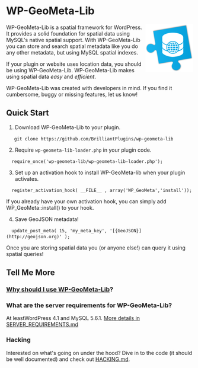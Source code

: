 WP-GeoMeta-Lib
==============
<img align="right" src="https://raw.githubusercontent.com/BrilliantPlugins/wp-geometa-lib/media/img/logo_128.png">
WP-GeoMeta-Lib is a spatial framework for WordPress. It provides a solid foundation 
for spatial data using MySQL's native spatial support. With WP-GeoMeta-Lib you
can store and search spatial metadata like you do any other metadata, but using MySQL spatial indexes.

If your plugin or website uses location data, you should be using WP-GeoMeta-Lib.
WP-GeoMeta-Lib makes using spatial data *easy* and *efficient*. 

WP-GeoMeta-Lib was created with developers in mind. If you find it cumbersome, buggy or missing features, let us know! 

Quick Start
-----------

1. Download WP-GeoMeta-Lib to your plugin. 
 
 ```
 	git clone https://github.com/BrilliantPlugins/wp-geometa-lib
 ```
2. Require `wp-geometa-lib-loader.php` in your plugin code.
 
 ```
   require_once('wp-geometa-lib/wp-geometa-lib-loader.php');
 ```

3. Set up an activation hook to install WP-GeoMeta-lib when your plugin activates.

 ```
   register_activation_hook( __FILE__ , array('WP_GeoMeta','install'));
 ```

 If you already have your own activation hook, you can simply add WP_GeoMeta::install() to your hook.

4. Save GeoJSON metadata!
 
 ```
   update_post_meta( 15, 'my_meta_key', '[{GeoJSON}](http://geojson.org)' );
 ```

Once you are storing spatial data you (or anyone else!) can query it
using spatial queries!

Tell Me More
------------

### [Why should I use WP-GeoMeta-Lib](docs/WHY_WPGEOMETA.md)?

### What are the server requirements for WP-GeoMeta-Lib? 

At leastWordPress 4.1 and MySQL 5.6.1. [More details in SERVER_REQUIREMENTS.md](docs/SERVER_REQUIREMENTS.md)

### Hacking

Interested on what's going on under the hood? Dive in to the code (it should be well documented) and 
check out [HACKING.md](docs/HACKING.md).
